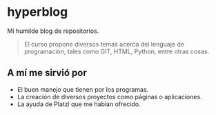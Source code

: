 # hyperblog
Mi humilde blog de repositorios.

> El curso propone diversos temas acerca del lenguaje de programación, tales como GIT, HTML, Python, entre otras cosas.

## A mí me sirvió por
* El buen manejo que tienen por los programas.
* La creación de diversos proyectos como páginas o aplicaciones.
* La ayuda de Platzi que me habían ofrecido.

